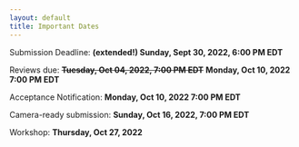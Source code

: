 ```yaml
---
layout: default
title: Important Dates
---
```


Submission Deadline: **(extended!) Sunday, Sept 30, 2022, 6:00 PM EDT**

Reviews due: ~~**Tuesday, Oct 04, 2022, 7:00 PM EDT**~~ **Monday, Oct 10, 2022 7:00 PM EDT**

Acceptance Notification: **Monday, Oct 10, 2022 7:00 PM EDT**

Camera-ready submission: **Sunday, Oct 16, 2022, 7:00 PM EDT**

Workshop: **Thursday, Oct 27, 2022**
